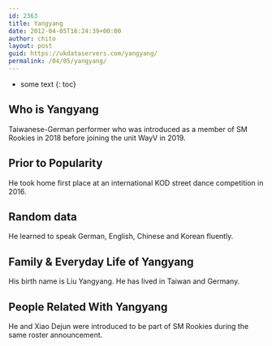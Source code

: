 ```yaml
---
id: 2363
title: Yangyang
date: 2012-04-05T16:24:39+00:00
author: chito
layout: post
guid: https://ukdataservers.com/yangyang/
permalink: /04/05/yangyang/
---
```


* some text
{: toc}
          
          
## Who is  Yangyang
                  
                  
                  
Taiwanese-German performer who was introduced as a member of SM Rookies in 2018 before joining the unit WayV in 2019.
                  
                
                
                
## Prior to Popularity 
                  
                  
                  
He took home first place at an international KOD street dance competition in 2016.
                  
                
                
                
## Random data 
                  
                  
                  
He learned to speak German, English, Chinese and Korean fluently.
                  
                
                
                
## Family & Everyday Life of Yangyang
                  
                  
                  
His birth name is Liu Yangyang. He has lived in Taiwan and Germany.
                  
                
                
                
## People Related With  Yangyang
                  
                  
                  
He and Xiao Dejun were introduced to be part of SM Rookies during the same roster announcement.
                  
                
              
            
          
          
          
    
    
  
